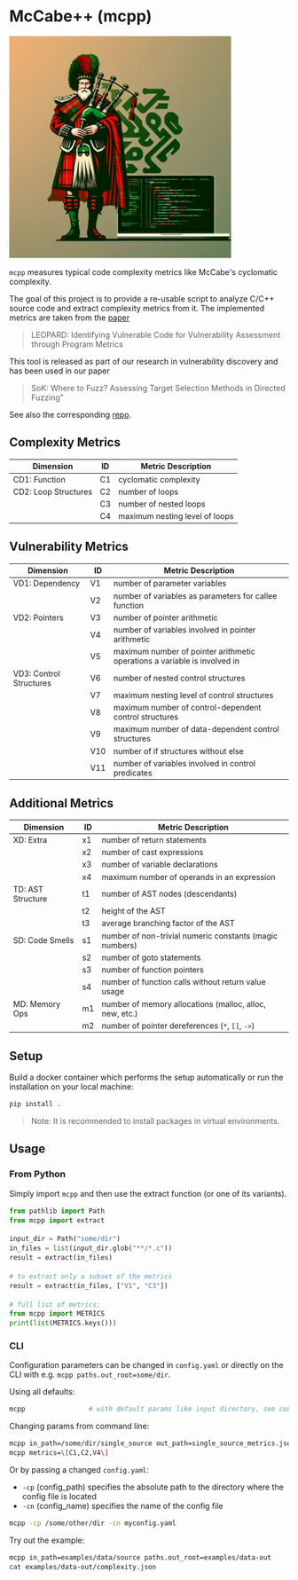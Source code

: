 # McCabe++ (mcpp)

<img src="https://github.com/LPirch/mcpp/blob/master/media/mcpp.jpeg?raw=true" height=400/>

`mcpp` measures typical code complexity metrics like McCabe's cyclomatic
complexity.

The goal of this project is to provide a re-usable script to analyze C/C++
source code and extract complexity metrics from it. The implemented metrics
are taken from the [paper](https://xiaoningdu.github.io/assets/pdf/leopard.pdf)

> LEOPARD: Identifying Vulnerable Code for Vulnerability Assessment through Program Metrics  

This tool is released as part of our research in vulnerability discovery and 
has been used in our paper

> SoK: Where to Fuzz? Assessing Target Selection Methods in Directed Fuzzing" 

See also the corresponding [repo](https://github.com/wsbrg/crashminer).

## Complexity Metrics

| Dimension            | ID | Metric Description             |
|----------------------|----|--------------------------------|
| CD1: Function        | C1 | cyclomatic complexity          |
| CD2: Loop Structures | C2 | number of loops                |
|                      | C3 | number of nested loops         |
|                      | C4 | maximum nesting level of loops |

## Vulnerability Metrics

| Dimension               | ID  | Metric Description                                                        |
|-------------------------|-----|---------------------------------------------------------------------------|
| VD1: Dependency         | V1  | number of parameter variables                                             |
|                         | V2  | number of variables as parameters for callee function                     |
| VD2: Pointers           | V3  | number of pointer arithmetic                                              |
|                         | V4  | number of variables involved in pointer arithmetic                        |
|                         | V5  | maximum number of pointer arithmetic operations a variable is involved in |
| VD3: Control Structures | V6  | number of nested control structures                                       |
|                         | V7  | maximum nesting level of control structures                               |
|                         | V8  | maximum number of control-dependent control structures                    |
|                         | V9  | maximum number of data-dependent control structures                       |
|                         | V10 | number of if structures without else                                      |
|                         | V11 | number of variables involved in control predicates                        |

## Additional Metrics

| Dimension         | ID | Metric Description                                      |
|-------------------|----|---------------------------------------------------------|
| XD: Extra         | x1 | number of return statements                             |
|                   | x2 | number of cast expressions                              |
|                   | x3 | number of variable declarations                         |
|                   | x4 | maximum number of operands in an expression             |
| TD: AST Structure | t1 | number of AST nodes (descendants)                       |
|                   | t2 | height of the AST                                       |
|                   | t3 | average branching factor of the AST                     |
| SD: Code Smells   | s1 | number of non-trivial numeric constants (magic numbers) |
|                   | s2 | number of goto statements                               |
|                   | s3 | number of function pointers                             |
|                   | s4 | number of function calls without return value usage     |
| MD: Memory Ops    | m1 | number of memory allocations (malloc, alloc, new, etc.) |
|                   | m2 | number of pointer dereferences (`*`, `[]`, `->`)        |


## Setup

Build a docker container which performs the setup automatically or run the
installation on your local machine:

```sh
pip install .
```

> Note: It is recommended to install packages in virtual environments.


## Usage

### From Python

Simply import `mcpp` and then use the extract function (or one of its variants).

```python
from pathlib import Path
from mcpp import extract

input_dir = Path("some/dir")
in_files = list(input_dir.glob("**/*.c"))
result = extract(in_files)

# to extract only a subset of the metrics
result = extract(in_files, ["V1", "C3"])

# full list of metrics:
from mcpp import METRICS
print(list(METRICS.keys()))
```


### CLI

Configuration parameters can be changed in `config.yaml` or directly on the CLI
with e.g. `mcpp paths.out_root=some/dir`.

Using all defaults:
```sh
mcpp                # with default params like input directory, see config.yaml
```

Changing params from command line:
```sh
mcpp in_path=/some/dir/single_source out_path=single_source_metrics.json
mcpp metrics=\[C1,C2,V4\]
```

Or by passing a changed `config.yaml`:
- `-cp` (config_path) specifies the absolute path to the directory where the config file is located
- `-cn` (config_name) specifies the name of the config file
```sh
mcpp -cp /some/other/dir -cn myconfig.yaml
```

Try out the example:

```sh
mcpp in_path=examples/data/source paths.out_root=examples/data-out
cat examples/data-out/complexity.json
```
